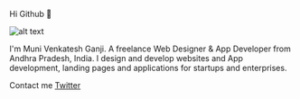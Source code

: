 Hi Github 👋

![alt text](https://github.com/[username]/[reponame]/blob/[branch]/image.jpg?raw=true)

I'm Muni Venkatesh Ganji. A freelance Web Designer & App Developer from Andhra Pradesh, India. I design and develop websites and App development, landing pages and applications for startups and enterprises.

Contact me [Twitter](https://twitter.com/munigmvenkatesh)
